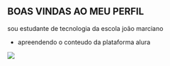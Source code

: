 ## BOAS VINDAS AO MEU PERFIL

sou estudante de tecnologia da escola joão marciano

 - apreendendo o conteudo da plataforma alura

![](https://media1.tenor.com/m/z8HjjEOM3g4AAAAd/adogsmile.gif)
